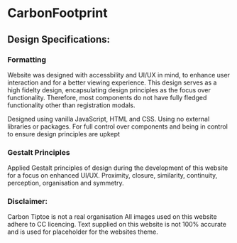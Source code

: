 # CarbonFootprint

## Design Specifications:

### Formatting

Website was designed with accessbility and UI/UX in mind, to enhance user interaction and for a better viewing experience.
This design serves as a high fidelty design, encapsulating design principles as the focus over functionality.
Therefore, most components do not have fully fledged functionality other than registration modals.

Designed using vanilla JavaScript, HTML and CSS. Using no external libraries or packages.
For full control over components and being in control to ensure design principles are upkept

### Gestalt Principles

Applied Gestalt principles of design during the development of this website for a focus on enhanced UI/UX.
Proximity, closure, similarity, continuity, perception, organisation and symmetry.

### Disclaimer:

Carbon Tiptoe is not a real organisation
All images used on this website adhere to CC licencing.
Text supplied on this website is not 100% accurate and is used for placeholder for the websites theme.

